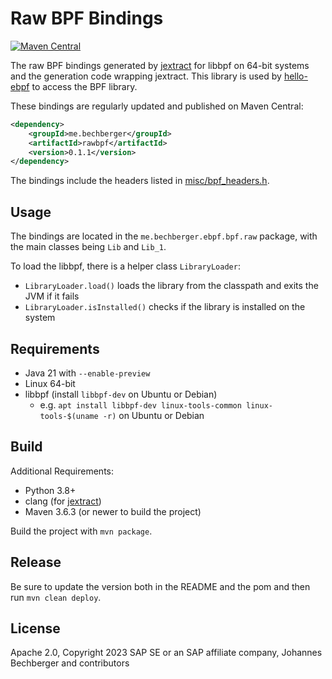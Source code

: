 Raw BPF Bindings
================
[![Maven Central](https://img.shields.io/maven-central/v/me.bechberger/rawbpf)](https://search.maven.org/artifact/me.bechberger/rawbpf)

The raw BPF bindings generated by [jextract](https://github.com/openjdk/jextract) for libbpf on 64-bit systems
and the generation code wrapping jextract.
This library is used by [hello-ebpf](../hello-ebpf) to access the BPF library.

These bindings are regularly updated and published on Maven Central:

```xml
<dependency>
    <groupId>me.bechberger</groupId>
    <artifactId>rawbpf</artifactId>
    <version>0.1.1</version>
</dependency>
```

The bindings include the headers listed in [misc/bpf_headers.h](misc/bpf_headers.h).

Usage
-----
The bindings are located in the `me.bechberger.ebpf.bpf.raw` package,
with the main classes being `Lib` and `Lib_1`.

To load the libbpf, there is a helper class `LibraryLoader`:

- `LibraryLoader.load()` loads the library from the classpath and exits the JVM if it fails
- `LibraryLoader.isInstalled()` checks if the library is installed on the system

Requirements
------------
- Java 21 with `--enable-preview`
- Linux 64-bit
- libbpf (install `libbpf-dev` on Ubuntu or Debian)
  - e.g. `apt install libbpf-dev linux-tools-common linux-tools-$(uname -r)` on Ubuntu or Debian


Build
-----

Additional Requirements:

- Python 3.8+
- clang (for [jextract](https://github.com/openjdk/jextract))
- Maven 3.6.3 (or newer to build the project)

Build the project with `mvn package`.

Release
-------

Be sure to update the version both in the README and the pom and then run `mvn clean deploy`.

License
-------
Apache 2.0, Copyright 2023 SAP SE or an SAP affiliate company, Johannes Bechberger and contributors